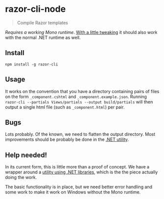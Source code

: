 # razor-cli-node
> Compile Razor templates

_Requires a working Mono runtime_. 
[With a little tweaking](#help-needed) it should also work
with the normal .NET runtime as well.

## Install
`npm install -g razor-cli`

## Usage
It works on the convention that you have a directory containing
pairs of files on the form `_component.cshtml` and `_component.example.json`.
Running `razor-cli --partials Views/partials --output build/partials` will
then output a single html file (such as `_component.html`) per pair.

## Bugs
Lots probably. Of the known, we need to flatten the output
directory. Most improvements should be probably be done in
the [.NET utility](https://github.com/fatso83/razor-cli).

## Help needed!
In its current form, this is little more than a proof of concept.
We have a wrapper around a [utility using .NET libraries](https://github.com/fatso83/razor-cli),
which is the the piece actually doing the work.

The basic functionality is in place, but we need better
error handling and some work to make it work on Windows
without the Mono runtime.


